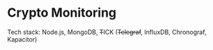 Crypto Monitoring
===

Tech stack: Node.js, MongoDB, <s>T</s>ICK (<s>Telegraf</s>, InfluxDB, Chronograf, Kapacitor)
